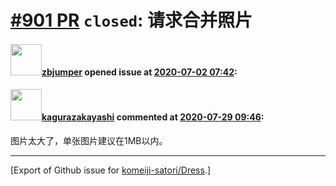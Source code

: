 # [\#901 PR](https://github.com/komeiji-satori/Dress/pull/901) `closed`: 请求合并照片

#### <img src="https://avatars.githubusercontent.com/u/4495144?u=3c70d74e0d0e3e0fb937b4756d179d356051b664&v=4" width="50">[zbjumper](https://github.com/zbjumper) opened issue at [2020-07-02 07:42](https://github.com/komeiji-satori/Dress/pull/901):



#### <img src="https://avatars.githubusercontent.com/u/2824841?u=b6e28fbc3f5ac12daf4b9a169194996ca20b57fb&v=4" width="50">[kagurazakayashi](https://github.com/kagurazakayashi) commented at [2020-07-29 09:46](https://github.com/komeiji-satori/Dress/pull/901#issuecomment-665560660):

图片太大了，单张图片建议在1MB以内。


-------------------------------------------------------------------------------



[Export of Github issue for [komeiji-satori/Dress](https://github.com/komeiji-satori/Dress).]
